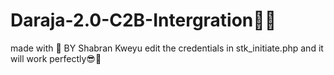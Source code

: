 # Daraja-2.0-C2B-Intergration👨‍💻
made with 💖 BY Shabran Kweyu
edit the credentials in stk_initiate.php and it will work perfectly😎🌈
